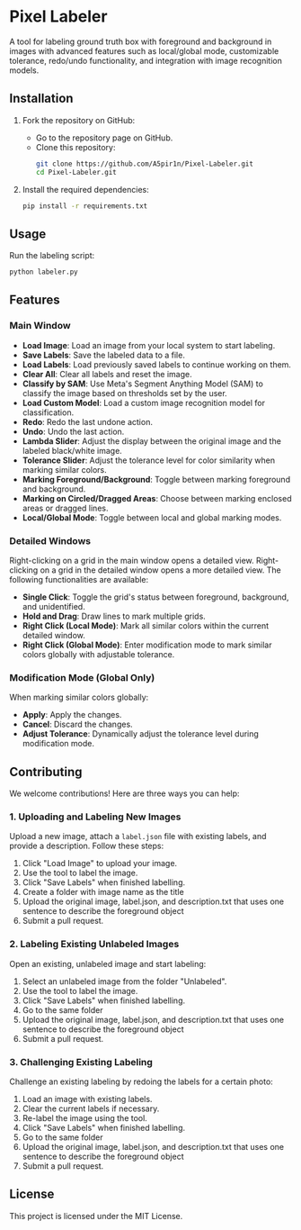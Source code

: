# Pixel Labeler

A tool for labeling ground truth box with foreground and background in images with advanced features such as local/global mode, customizable tolerance, redo/undo functionality, and integration with image recognition models.


## Installation

1. Fork the repository on GitHub:
   - Go to the repository page on GitHub.
   - Clone this repository:
     ```bash
     git clone https://github.com/A5pir1n/Pixel-Labeler.git
     cd Pixel-Labeler.git
     ```

2. Install the required dependencies:
   ```bash
   pip install -r requirements.txt
   ```

## Usage

Run the labeling script:
```bash
python labeler.py
```

## Features

### Main Window

- **Load Image**: Load an image from your local system to start labeling.
- **Save Labels**: Save the labeled data to a file.
- **Load Labels**: Load previously saved labels to continue working on them.
- **Clear All**: Clear all labels and reset the image.
- **Classify by SAM**: Use Meta's Segment Anything Model (SAM) to classify the image based on thresholds set by the user.
- **Load Custom Model**: Load a custom image recognition model for classification.
- **Redo**: Redo the last undone action.
- **Undo**: Undo the last action.
- **Lambda Slider**: Adjust the display between the original image and the labeled black/white image.
- **Tolerance Slider**: Adjust the tolerance level for color similarity when marking similar colors.
- **Marking Foreground/Background**: Toggle between marking foreground and background.
- **Marking on Circled/Dragged Areas**: Choose between marking enclosed areas or dragged lines.
- **Local/Global Mode**: Toggle between local and global marking modes.

### Detailed Windows

Right-clicking on a grid in the main window opens a detailed view. Right-clicking on a grid in the detailed window opens a more detailed view. The following functionalities are available:

- **Single Click**: Toggle the grid's status between foreground, background, and unidentified.
- **Hold and Drag**: Draw lines to mark multiple grids.
- **Right Click (Local Mode)**: Mark all similar colors within the current detailed window.
- **Right Click (Global Mode)**: Enter modification mode to mark similar colors globally with adjustable tolerance.

### Modification Mode (Global Only)

When marking similar colors globally:
- **Apply**: Apply the changes.
- **Cancel**: Discard the changes.
- **Adjust Tolerance**: Dynamically adjust the tolerance level during modification mode.

## Contributing

We welcome contributions! Here are three ways you can help:
### 1. Uploading and Labeling New Images

Upload a new image, attach a `label.json` file with existing labels, and provide a description. Follow these steps:
1. Click "Load Image" to upload your image.
2. Use the tool to label the image.
3. Click "Save Labels" when finished labelling.
5. Create a folder with image name as the title
6. Upload the original image, label.json, and description.txt that uses one sentence to describe the foreground object
7. Submit a pull request.

### 2. Labeling Existing Unlabeled Images

Open an existing, unlabeled image and start labeling:
1. Select an unlabeled image from the folder "Unlabeled".
2. Use the tool to label the image.
3. Click "Save Labels" when finished labelling.
5. Go to the same folder 
6. Upload the original image, label.json, and description.txt that uses one sentence to describe the foreground object
7. Submit a pull request.


### 3. Challenging Existing Labeling

Challenge an existing labeling by redoing the labels for a certain photo:
1. Load an image with existing labels.
2. Clear the current labels if necessary.
3. Re-label the image using the tool.
3. Click "Save Labels" when finished labelling.
5. Go to the same folder 
6. Upload the original image, label.json, and description.txt that uses one sentence to describe the foreground object
7. Submit a pull request.


## License

This project is licensed under the MIT License.
